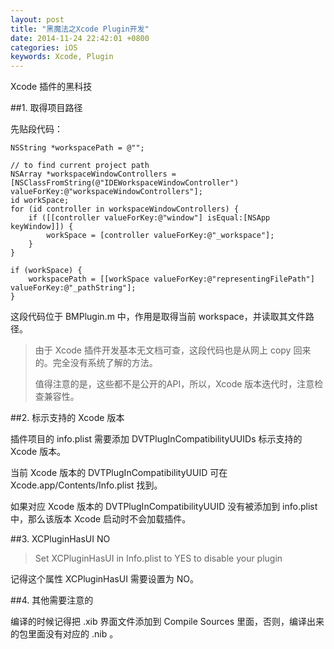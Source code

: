 ```yaml
---
layout: post
title: "黑魔法之Xcode Plugin开发"
date: 2014-11-24 22:42:01 +0800
categories: iOS
keywords: Xcode, Plugin
---
```



Xcode 插件的黑科技

##1. 取得项目路径

先贴段代码：

    NSString *workspacePath = @"";

    // to find current project path
    NSArray *workspaceWindowControllers = [NSClassFromString(@"IDEWorkspaceWindowController") valueForKey:@"workspaceWindowControllers"];
    id workSpace;
    for (id controller in workspaceWindowControllers) {
        if ([[controller valueForKey:@"window"] isEqual:[NSApp keyWindow]]) {
            workSpace = [controller valueForKey:@"_workspace"];
        }
    }

    if (workSpace) {
        workspacePath = [[workSpace valueForKey:@"representingFilePath"] valueForKey:@"_pathString"];
    }

这段代码位于 BMPlugin.m 中，作用是取得当前 workspace，并读取其文件路径。

 <!-- more -->

> 由于 Xcode 插件开发基本无文档可查，这段代码也是从网上 copy 回来的。完全没有系统了解的方法。
>
> 值得注意的是，这些都不是公开的API，所以，Xcode 版本迭代时，注意检查兼容性。
>

##2. 标示支持的 Xcode 版本

插件项目的 info.plist 需要添加 DVTPlugInCompatibilityUUIDs 标示支持的 Xcode 版本。

当前 Xcode 版本的 DVTPlugInCompatibilityUUID 可在 Xcode.app/Contents/Info.plist 找到。

如果对应 Xcode 版本的 DVTPlugInCompatibilityUUID 没有被添加到 info.plist 中，那么该版本 Xcode 启动时不会加载插件。

##3. XCPluginHasUI NO

> Set XCPluginHasUI in Info.plist to YES to disable your plugin

记得这个属性 XCPluginHasUI 需要设置为 NO。

##4. 其他需要注意的

编译的时候记得把 .xib 界面文件添加到 Compile Sources 里面，否则，编译出来的包里面没有对应的 .nib 。
